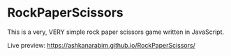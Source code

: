 # RockPaperScissors
This is a very, VERY simple rock paper scissors game written in JavaScript.

Live preview: https://ashkanarabim.github.io/RockPaperScissors/
